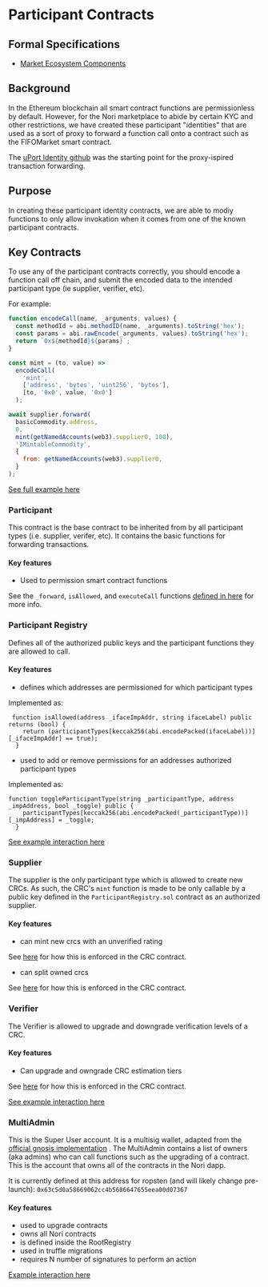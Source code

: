 # Participant Contracts

## Formal Specifications

- [Market Ecosystem Components](https://github.com/nori-dot-eco/NIPs/blob/NIP-2-Market-Ecosystem-Components/NIP-2-Market-Ecosystem-Components.md)

## Background

In the Ethereum blockchain all smart contract functions are permissionless by default. However, for the Nori marketplace to abide by certain KYC and other restrictions, we have created these participant "identities" that are used as a sort of proxy to forward a function call onto a contract such as the FIFOMarket smart contract.

The [uPort Identity github](https://github.com/uport-project/uport-identity) was the starting point for the proxy-ispired transaction forwarding.

## Purpose

In creating these participant identity contracts, we are able to modiy functions to only allow invokation when it comes from one of the known participant contracts.

## Key Contracts

To use any of the participant contracts correctly, you should encode a function call off chain, and submit the encoded data to the intended participant type (ie supplier, verifier, etc).

For example:

```javascript
function encodeCall(name, _arguments, values) {
  const methodId = abi.methodID(name, _arguments).toString('hex');
  const params = abi.rawEncode(_arguments, values).toString('hex');
  return `0x${methodId}${params}`;
}

const mint = (to, value) =>
  encodeCall(
    'mint',
    ['address', 'bytes', 'uint256', 'bytes'],
    [to, '0x0', value, '0x0']
  );

await supplier.forward(
  basicCommodity.address,
  0,
  mint(getNamedAccounts(web3).supplier0, 100),
  'IMintableCommodity',
  {
    from: getNamedAccounts(web3).supplier0,
  }
);
```

[See full example here](https://github.com/nori-dot-eco/contracts/blob/master/test/behaviors/BasicCommodity.js)

### Participant

This contract is the base contract to be inherited from by all participant types (i.e. supplier, verifer, etc). It contains the basic functions for forwarding transactions.

#### Key features

- Used to permission smart contract functions

See the `_forward`, `isAllowed`, and `executeCall` functions [defined in here](https://github.com/nori-dot-eco/contracts/blob/master/contracts/participant/ParticipantV0_1_0.sol#L47) for more info.

### Participant Registry

Defines all of the authorized public keys and the participant functions they are allowed to call.

#### Key features

- defines which addresses are permissioned for which participant types

Implemented as:

```solidity
 function isAllowed(address _ifaceImpAddr, string ifaceLabel) public returns (bool) {
    return (participantTypes[keccak256(abi.encodePacked(ifaceLabel))][_ifaceImpAddr] == true);
  }
```

- used to add or remove permissions for an addresses authorized participant types

Implemented as:

```solidity
function toggleParticipantType(string _participantType, address _impAddress, bool _toggle) public {
    participantTypes[keccak256(abi.encodePacked(_participantType))][_impAddress] = _toggle;
  }
```

[See example interaction here](https://github.com/nori-dot-eco/contracts/blob/master/test/behaviors/Supplier.js#L51)

### Supplier

The supplier is the only participant type which is allowed to create new CRCs. As such, the CRC's `mint` function is made to be only callable by a public key defined in the `ParticipantRegistry.sol` contract as an authorized supplier.

#### Key features

- can mint new crcs with an unverified rating

See [here](https://github.com/nori-dot-eco/contracts/blob/master/contracts/commodity/MintableCommodity.sol#L27) for how this is enforced in the CRC contract.

- can split owned crcs

See [here](https://github.com/nori-dot-eco/contracts/blob/master/contracts/commodity/SplittableCommodity.sol#L12) for how this is enforced in the CRC contract.

### Verifier

The Verifier is allowed to upgrade and downgrade verification levels of a CRC.

#### Key features

- Can upgrade and owngrade CRC estimation tiers

See [here](https://github.com/nori-dot-eco/contracts/blob/master/contracts/commodity/VerifiableCommodity.sol#L16) for how this is enforced in the CRC contract.

[See example interaction here](https://github.com/nori-dot-eco/contracts/blob/master/test/behaviors/Verifier.js)

### MultiAdmin

This is the Super User account. It is a multisig wallet, adapted from the [official gnosis implementation](https://github.com/gnosis/MultiSigWallet) . The MultiAdmin contains a list of owners (aka admins) who can call functions such as the upgrading of a contract. This is the account that owns all of the contracts in the Nori dapp.

It is currently defined at this address for ropsten (and will likely change pre-launch): `0x63c5d0a58669062cc4b5686647655eea00d07367`

#### Key features

- used to upgrade contracts
- owns all Nori contracts
- is defined inside the RootRegistry
- used in truffle migrations
- requires N number of signatures to perform an action

[Example interaction here](https://github.com/nori-dot-eco/contracts/blob/master/test/behaviors/MultiSig.js)
